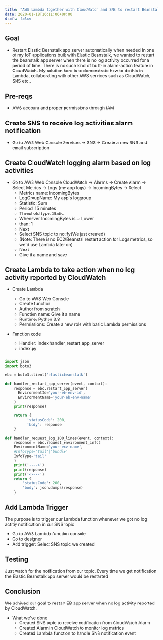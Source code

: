 ```yaml
---
title: "AWS Lambda together with CloudWatch and SNS to restart Beanstalk app server as needed"
date: 2020-01-18T16:11:06+08:00
draft: false
---
```


## Goal

- Restart Elastic Beanstalk app server automatically when needed
In one of my IoT applications built with Elastic Beanstalk, we wanted to restart the beanstalk app server 
when there is no log activity occurred for a period of time. There is no such kind of built-in alarm-action feature in CloudWatch.
My solution here is to demonstrate how to do this in Lambda, collaborating with other AWS services such as CloudWatch, SNS etc..

## Pre-reqs

- AWS account and proper permissions through IAM
  
## Create SNS to receive log activities alarm notification

- Go to AWS Web Console
Services -> SNS -> Create a new SNS and email subscription

## Create CloudWatch logging alarm based on log activities

- Go to AWS Web Console
CloudWatch -> Alarms -> Create Alarm -> Select Metrics -> Logs (my app logs) -> IncomingBytes -> Select
  - Metrics name: IncomingBytes
  - LogGroupName: My app's loggroup
  - Statistic: Sum
  - Period: 15 minutes
  - Threshold type: Static
  - Whenever IncomingBytes is...: Lower
  - than: 1
  - Next
  - Select SNS topic to notify(We just created)
  - (Note: There is no EC2/Beanstal restart action for Logs metrics, so we'd use Lambda later on)
  - Next
  - Give it a name and save

## Create Lambda to take action when no log activity reported by CloudWatch

- Create Lambda
  - Go to AWS Web Console
  - Create function
  - Author from scratch
  - Function name: Give it a name
  - Runtime: Python 3.8
  - Permissions: Create a new role with basic Lambda permissions

- Function code
  - Handler: index.handler_restart_app_server
  - index.py

``` Python

import json
import boto3

ebc = boto3.client('elasticbeanstalk')

def handler_restart_app_server(event, context):
    response = ebc.restart_app_server(
      EnvironmentId='your-eb-env-id',
      EnvironmentName='your-eb-env-name'
    )
    print(response)
    
    return {
          'statusCode': 200,
          'body': response
    }
  
def handler_request_log_100_lines(event, context):
    response = ebc.request_environment_info(
    EnvironmentName='your-env-name',
    #InfoType='tail'|'bundle'
    InfoType='tail'
    )
    print('---->')
    print(response)
    print('<----')
    return {
        'statusCode': 200,
        'body': json.dumps(response)
    }

```

## Add Lambda Trigger

The purpose is to trigger our Lambda function whenever we got no log actitiy notification in our SNS topic

- Go to AWS Lambda function console
- Go to designer
- Add trigger: Select SNS topic we created

## Testing

Just watch for the notification from our topic. Every time we get notification the Elastic Beanstalk app server would be restarted

## Conclusion

We achived our goal to restart EB app server when no log activity reported by CloudWatch.

- What we've done
  - Created SNS topic to receive notification from CloudWatch Alarm
  - Created Alarm in CloudWatch to monitor log metrics
  - Created Lambda function to handle SNS notification event